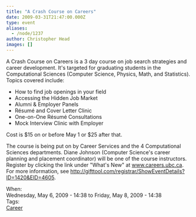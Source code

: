```yaml
---
title: "A Crash Course on Careers"
date: 2009-03-31T21:47:00.000Z
type: event
aliases:
  - /node/1237
author: Christopher Head
images: []
---
```


<div class="field field-name-body field-type-text-with-summary field-label-hidden"><div class="field-items"><div class="field-item even"><p>A Crash Course on Careers is a 3 day course on job search strategies and career development. It&apos;s targeted for graduating students in the Computational Sciences (Computer Science, Physics, Math, and Statistics). Topics covered include:</p>
<ul>
<li>How to find job openings in your field</li>
<li>Accessing the Hidden Job Market</li>
<li>Alumni &amp; Employer Panels</li>
<li>R&#xE9;sum&#xE9; and Cover Letter Clinic</li>
<li>One-on-One R&#xE9;sum&#xE9; Consultations</li>
<li>Mock Interview Clinic with Employer</li>
</ul>
<p>Cost is $15 on or before May 1 or $25 after that.</p>
<p>The course is being put on by Career Services and the 4 Computational Sciences departments. Diane Johnson (Computer Science&apos;s career planning and placement coordinator) will be one of the course instructors. Register by clicking the link under &quot;What&apos;s New&quot; at <a href="http://www.careers.ubc.ca/">www.careers.ubc.ca</a>. For more information, see <a href="https://gifttool.com/registrar/ShowEventDetails?ID=1420&amp;EID=4605">http://gifttool.com/registrar/ShowEventDetails?ID=1420&amp;EID=4605</a>.</p>
</div></div></div><div class="field field-name-field-dates field-type-datetime field-label-above"><div class="field-label">When:&#xA0;</div><div class="field-items"><div class="field-item even"><span class="date-display-range"><span class="date-display-start">Wednesday, May 6, 2009 - 14:38</span> to <span class="date-display-end">Friday, May 8, 2009 - 14:38</span></span></div></div></div>    <footer>
    <div class="field field-name-field-tags field-type-taxonomy-term-reference field-label-above"><div class="field-label">Tags:&#xA0;</div><div class="field-items"><div class="field-item even"><a href="/career">Career</a></div></div></div>      </footer>